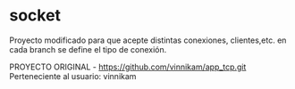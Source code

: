 # socket
Proyecto modificado para que acepte distintas conexiones, clientes,etc. en cada branch se define el tipo de conexión.


PROYECTO ORIGINAL - https://github.com/vinnikam/app_tcp.git
Perteneciente al usuario: vinnikam

